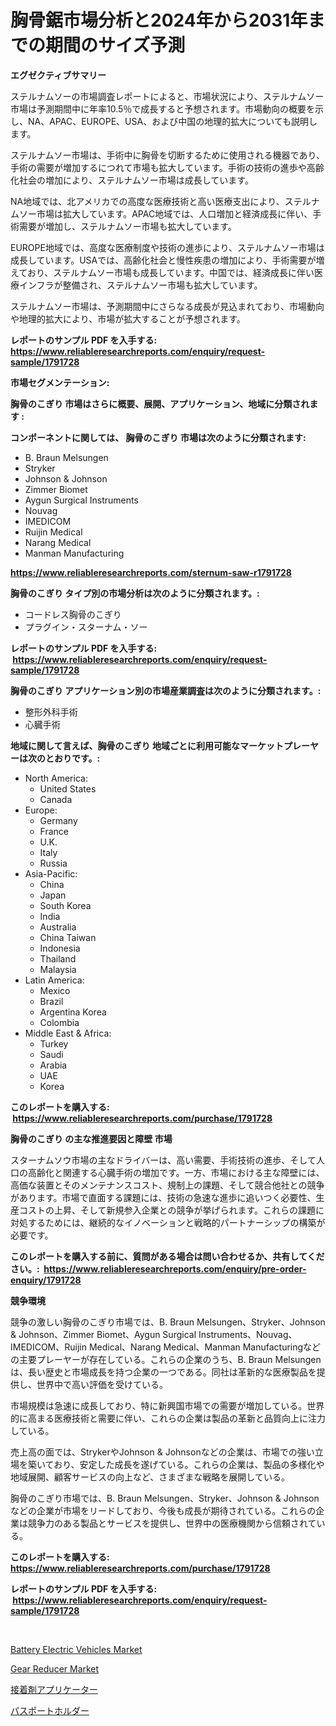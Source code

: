 <p><h1>胸骨鋸市場分析と2024年から2031年までの期間のサイズ予測</h1></p><p><strong>エグゼクティブサマリー</strong></p>
<p><p>ステルナムソーの市場調査レポートによると、市場状況により、ステルナムソー市場は予測期間中に年率10.5％で成長すると予想されます。市場動向の概要を示し、NA、APAC、EUROPE、USA、および中国の地理的拡大についても説明します。</p><p>ステルナムソー市場は、手術中に胸骨を切断するために使用される機器であり、手術の需要が増加するにつれて市場も拡大しています。手術の技術の進歩や高齢化社会の増加により、ステルナムソー市場は成長しています。</p><p>NA地域では、北アメリカでの高度な医療技術と高い医療支出により、ステルナムソー市場は拡大しています。APAC地域では、人口増加と経済成長に伴い、手術需要が増加し、ステルナムソー市場も拡大しています。</p><p>EUROPE地域では、高度な医療制度や技術の進歩により、ステルナムソー市場は成長しています。USAでは、高齢化社会と慢性疾患の増加により、手術需要が増えており、ステルナムソー市場も成長しています。中国では、経済成長に伴い医療インフラが整備され、ステルナムソー市場も拡大しています。</p><p>ステルナムソー市場は、予測期間中にさらなる成長が見込まれており、市場動向や地理的拡大により、市場が拡大することが予想されます。</p></p>
<p><strong>レポートのサンプル PDF を入手する: <a href="https://www.reliableresearchreports.com/enquiry/request-sample/1791728">https://www.reliableresearchreports.com/enquiry/request-sample/1791728</a></strong></p>
<p><strong>市場セグメンテーション:</strong></p>
<p><strong> 胸骨のこぎり 市場はさらに概要、展開、アプリケーション、地域に分類されます :</strong></p>
<p><strong>コンポーネントに関しては、 胸骨のこぎり 市場は次のように分類されます: &nbsp;</strong></p>
<p><ul><li>B. Braun Melsungen</li><li>Stryker</li><li>Johnson & Johnson</li><li>Zimmer Biomet</li><li>Aygun Surgical Instruments</li><li>Nouvag</li><li>IMEDICOM</li><li>Ruijin Medical</li><li>Narang Medical</li><li>Manman Manufacturing</li></ul></p>
<p><strong><a href="https://www.reliableresearchreports.com/sternum-saw-r1791728">https://www.reliableresearchreports.com/sternum-saw-r1791728</a></strong></p>
<p><strong> 胸骨のこぎり タイプ別の市場分析は次のように分類されます。:</strong></p>
<p><ul><li>コードレス胸骨のこぎり</li><li>プラグイン・スターナム・ソー</li></ul></p>
<p><strong>レポートのサンプル PDF を入手する: &nbsp;<a href="https://www.reliableresearchreports.com/enquiry/request-sample/1791728">https://www.reliableresearchreports.com/enquiry/request-sample/1791728</a></strong></p>
<p><strong> 胸骨のこぎり アプリケーション別の市場産業調査は次のように分類されます。:</strong></p>
<p><ul><li>整形外科手術</li><li>心臓手術</li></ul></p>
<p><strong>地域に関して言えば、胸骨のこぎり 地域ごとに利用可能なマーケットプレーヤーは次のとおりです。:</strong></p>
<p><ul>
    <li>
        North America:
        <ul>
            <li>United States</li>
            <li>Canada</li>
        </ul>
    </li>
    <li>
        Europe:
        <ul>
            <li>Germany</li>
            <li>France</li>
            <li>U.K.</li>
            <li>Italy</li>
            <li>Russia</li>
        </ul>
    </li>
    <li>
        Asia-Pacific:
        <ul>
            <li>China</li>
            <li>Japan</li>
            <li>South Korea</li>
            <li>India</li>
            <li>Australia</li>
            <li>China Taiwan</li>
            <li>Indonesia</li>
            <li>Thailand</li>
            <li>Malaysia</li>
        </ul>
    </li>
    <li>
        Latin America:
        <ul>
            <li>Mexico</li>
            <li>Brazil</li>
            <li>Argentina Korea</li>
            <li>Colombia</li>
        </ul>
    </li>
    <li>
        Middle East & Africa:
        <ul>
            <li>Turkey</li>
            <li>Saudi</li>
            <li>Arabia</li>
            <li>UAE</li>
            <li>Korea</li>
        </ul>
    </li>
    </ul></p>
<p><strong>このレポートを購入する: &nbsp;<a href="https://www.reliableresearchreports.com/purchase/1791728">https://www.reliableresearchreports.com/purchase/1791728</a></strong></p>
<p><strong>胸骨のこぎり の主な推進要因と障壁 市場</strong></p>
<p><p>スターナムソウ市場の主なドライバーは、高い需要、手術技術の進歩、そして人口の高齢化と関連する心臓手術の増加です。一方、市場における主な障壁には、高価な装置とそのメンテナンスコスト、規制上の課題、そして競合他社との競争があります。市場で直面する課題には、技術の急速な進歩に追いつく必要性、生産コストの上昇、そして新規参入企業との競争が挙げられます。これらの課題に対処するためには、継続的なイノベーションと戦略的パートナーシップの構築が必要です。</p></p>
<p><strong>このレポートを購入する前に、質問がある場合は問い合わせるか、共有してください。:&nbsp; <a href="https://www.reliableresearchreports.com/enquiry/pre-order-enquiry/1791728">https://www.reliableresearchreports.com/enquiry/pre-order-enquiry/1791728</a></strong></p>
<p><strong>競争環境</strong></p>
<p><p>競争の激しい胸骨のこぎり市場では、B. Braun Melsungen、Stryker、Johnson & Johnson、Zimmer Biomet、Aygun Surgical Instruments、Nouvag、IMEDICOM、Ruijin Medical、Narang Medical、Manman Manufacturingなどの主要プレーヤーが存在している。これらの企業のうち、B. Braun Melsungenは、長い歴史と市場成長を持つ企業の一つである。同社は革新的な医療製品を提供し、世界中で高い評価を受けている。</p><p>市場規模は急速に成長しており、特に新興国市場での需要が増加している。世界的に高まる医療技術と需要に伴い、これらの企業は製品の革新と品質向上に注力している。</p><p>売上高の面では、StrykerやJohnson & Johnsonなどの企業は、市場での強い立場を築いており、安定した成長を遂げている。これらの企業は、製品の多様化や地域展開、顧客サービスの向上など、さまざまな戦略を展開している。</p><p>胸骨のこぎり市場では、B. Braun Melsungen、Stryker、Johnson & Johnsonなどの企業が市場をリードしており、今後も成長が期待されている。これらの企業は競争力のある製品とサービスを提供し、世界中の医療機関から信頼されている。</p></p>
<p><strong>このレポートを購入する: &nbsp; <a href="https://www.reliableresearchreports.com/purchase/1791728">https://www.reliableresearchreports.com/purchase/1791728</a></strong></p>
<p><strong>レポートのサンプル PDF を入手する: &nbsp;<a href="https://www.reliableresearchreports.com/enquiry/request-sample/1791728">https://www.reliableresearchreports.com/enquiry/request-sample/1791728</a></strong><strong></strong></p>
<p>&nbsp;</p>
<p><p><a href="https://www.linkedin.com/pulse/battery-electric-vehicles-market-size-growth-forecast-from-2024-7xxde?trackingId=OKZU%2F5kV%2Br8oSaYPMAxOmQ%3D%3D">Battery Electric Vehicles Market</a></p><p><a href="https://www.linkedin.com/pulse/insights-gear-reducer-market-size-analysing-share-trends-8909e?trackingId=6a31TbJgCWKt0rqOfDDI1w%3D%3D">Gear Reducer Market</a></p><p><a href="https://medium.com/@jackieshlerin98056/%E6%8E%A5%E7%9D%80%E5%89%A4%E3%82%A2%E3%83%97%E3%83%AA%E3%82%B1%E3%83%BC%E3%82%BF%E3%83%BC%E5%B8%82%E5%A0%B4%E5%88%86%E6%9E%90-%E3%81%9D%E3%81%AEcagr-%E5%B8%82%E5%A0%B4%E3%82%BB%E3%82%B0%E3%83%A1%E3%83%B3%E3%83%86%E3%83%BC%E3%82%B7%E3%83%A7%E3%83%B3-%E3%81%8A%E3%82%88%E3%81%B3%E3%82%B0%E3%83%AD%E3%83%BC%E3%83%90%E3%83%AB%E7%94%A3%E6%A5%AD%E6%A6%82%E8%A6%81-359bf986b452">接着剤アプリケーター</a></p><p><a href="https://medium.com/@nicholasallan19/%E3%83%91%E3%82%B9%E3%83%9D%E3%83%BC%E3%83%88%E3%83%9B%E3%83%AB%E3%83%80%E3%83%BC%E3%83%9E%E3%83%BC%E3%82%B1%E3%83%83%E3%83%88-2031%E5%B9%B4%E3%81%BE%E3%81%A7%E3%81%AE%E6%88%90%E5%8A%9F%E3%81%99%E3%82%8B%E3%83%93%E3%82%B8%E3%83%8D%E3%82%B9%E6%88%A6%E7%95%A5%E3%81%AE%E9%8D%B5-fe3c151abc9e">パスポートホルダー</a></p></p>